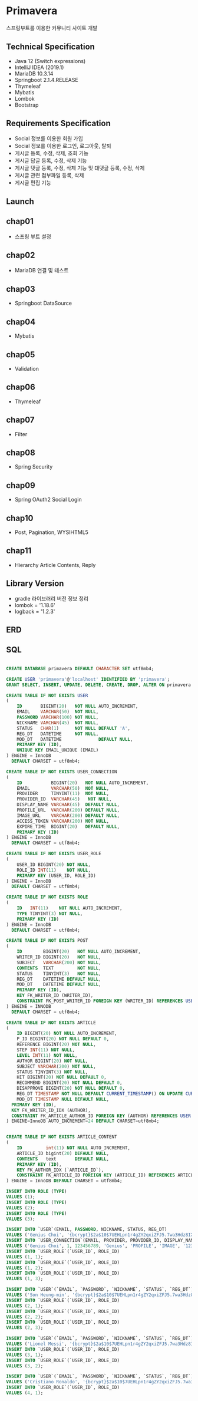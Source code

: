 # Primavera
스프링부트를 이용한 커뮤니티 사이트 개발

## Technical Specification
* Java 12 (Switch expressions)
* IntelliJ IDEA (2019.1)
* MariaDB 10.3.14
* Springboot 2.1.4.RELEASE
* Thymeleaf
* Mybatis
* Lombok
* Bootstrap

## Requirements Specification
* Social 정보를 이용한 회원 가입
* Social 정보를 이용한 로그인, 로그아웃, 탈퇴
* 게시글 등록, 수정, 삭제, 조회 기능
* 게시글 답글 등록, 수정, 삭제 기능
* 게시글 댓글 등록, 수정, 삭제 기능 및 대댓글 등록, 수정, 삭제
* 게시글 관련 첨부파일 등록, 삭제
* 게시글 편집 기능

## Launch

## chap01
* 스프링 부트 설정

## chap02
* MariaDB 연결 및 테스트

## chap03
* Springboot DataSource

## chap04
* Mybatis

## chap05
* Validation

## chap06
* Thymeleaf

## chap07
* Filter

## chap08
* Spring Security

## chap09
* Spring OAuth2 Social Login

## chap10
* Post, Pagination, WYSIHTML5

## chap11
* Hierarchy Article Contents, Reply

## Library Version
* gradle 라이브러리 버전 정보 정리
* lombok = '1.18.6'
* logback = '1.2.3'

## ERD

## SQL

```sql

CREATE DATABASE primavera DEFAULT CHARACTER SET utf8mb4;

CREATE USER 'primavera'@'localhost' IDENTIFIED BY 'primavera';
GRANT SELECT, INSERT, UPDATE, DELETE, CREATE, DROP, ALTER ON primavera.* TO 'primavera'@'localhost';

CREATE TABLE IF NOT EXISTS USER
(
    ID       BIGINT(20)   NOT NULL AUTO_INCREMENT,
    EMAIL    VARCHAR(50)  NOT NULL,
    PASSWORD VARCHAR(100) NOT NULL,
    NICKNAME VARCHAR(45)  NOT NULL,
    STATUS   CHAR(1)      NOT NULL DEFAULT 'A',
    REG_DT   DATETIME     NOT NULL,
    MOD_DT   DATETIME              DEFAULT NULL,
    PRIMARY KEY (ID),
    UNIQUE KEY EMAIL_UNIQUE (EMAIL)
) ENGINE = InnoDB
  DEFAULT CHARSET = utf8mb4;

CREATE TABLE IF NOT EXISTS USER_CONNECTION
(
    ID           BIGINT(20)   NOT NULL AUTO_INCREMENT,
    EMAIL        VARCHAR(50)  NOT NULL,
    PROVIDER     TINYINT(11)  NOT NULL,
    PROVIDER_ID  VARCHAR(45)   NOT NULL,
    DISPLAY_NAME VARCHAR(45)  DEFAULT NULL,
    PROFILE_URL  VARCHAR(200) DEFAULT NULL,
    IMAGE_URL    VARCHAR(200) DEFAULT NULL,
    ACCESS_TOKEN VARCHAR(200) NOT NULL,
    EXPIRE_TIME  BIGINT(20)   DEFAULT NULL,
    PRIMARY KEY (ID)
) ENGINE = InnoDB
  DEFAULT CHARSET = utf8mb4;

CREATE TABLE IF NOT EXISTS USER_ROLE
(
    USER_ID BIGINT(20) NOT NULL,
    ROLE_ID INT(11)    NOT NULL,
    PRIMARY KEY (USER_ID, ROLE_ID)
) ENGINE = InnoDB
  DEFAULT CHARSET = utf8mb4;

CREATE TABLE IF NOT EXISTS ROLE
(
    ID   INT(11)    NOT NULL AUTO_INCREMENT,
    TYPE TINYINT(3) NOT NULL,
    PRIMARY KEY (ID)
) ENGINE = InnoDB
  DEFAULT CHARSET = utf8mb4;

CREATE TABLE IF NOT EXISTS POST
(
    ID        BIGINT(20)   NOT NULL AUTO_INCREMENT,
    WRITER_ID BIGINT(20)   NOT NULL,
    SUBJECT   VARCHAR(200) NOT NULL,
    CONTENTS  TEXT         NOT NULL,
    STATUS    TINYINT(3)   NOT NULL,
    REG_DT    DATETIME DEFAULT NULL,
    MOD_DT    DATETIME DEFAULT NULL,
    PRIMARY KEY (ID),
    KEY FK_WRITER_ID (WRITER_ID),
    CONSTRAINT FK_POST_WRITER_ID FOREIGN KEY (WRITER_ID) REFERENCES USER (ID) ON DELETE NO ACTION ON UPDATE NO ACTION
) ENGINE = INNODB
  DEFAULT CHARSET = utf8mb4;

CREATE TABLE IF NOT EXISTS ARTICLE
(
    ID BIGINT(20) NOT NULL AUTO_INCREMENT,
    P_ID BIGINT(20) NOT NULL DEFAULT 0,
    REFERENCE BIGINT(20) NOT NULL,
    STEP INT(11) NOT NULL,
    LEVEL INT(11) NOT NULL,
    AUTHOR BIGINT(20) NOT NULL,
    SUBJECT VARCHAR(200) NOT NULL,
    STATUS TINYINT(3) NOT NULL,
    HIT BIGINT(20) NOT NULL DEFAULT 0,
    RECOMMEND BIGINT(20) NOT NULL DEFAULT 0,
    DISAPPROVE BIGINT(20) NOT NULL DEFAULT 0,
    REG_DT TIMESTAMP NOT NULL DEFAULT CURRENT_TIMESTAMP() ON UPDATE CURRENT_TIMESTAMP(),
    MOD_DT TIMESTAMP NULL DEFAULT NULL,
  PRIMARY KEY (ID),
  KEY FK_WRITER_ID_IDX (AUTHOR),
  CONSTRAINT FK_ARTICLE_AUTHOR_ID FOREIGN KEY (AUTHOR) REFERENCES USER (ID) ON DELETE NO ACTION ON UPDATE NO ACTION
) ENGINE=InnoDB AUTO_INCREMENT=24 DEFAULT CHARSET=utf8mb4;


CREATE TABLE IF NOT EXISTS ARTICLE_CONTENT
(
    ID         int(11) NOT NULL AUTO_INCREMENT,
    ARTICLE_ID bigint(20) DEFAULT NULL,
    CONTENTS   text       DEFAULT NULL,
    PRIMARY KEY (ID),
    KEY FK_AUTHOR_IDX (`ARTICLE_ID`),
    CONSTRAINT FK_ARTICLE_ID FOREIGN KEY (ARTICLE_ID) REFERENCES ARTICLE (ID) ON DELETE CASCADE ON UPDATE CASCADE
) ENGINE = InnoDB DEFAULT CHARSET = utf8mb4;

INSERT INTO ROLE (TYPE)
VALUES (1);
INSERT INTO ROLE (TYPE)
VALUES (2);
INSERT INTO ROLE (TYPE)
VALUES (3);

INSERT INTO `USER`(EMAIL, PASSWORD, NICKNAME, STATUS, REG_DT)
VALUES ('Genius Choi', '{bcrypt}$2a$10$7UEHLpn1r4gZY2qxiZFJ5.7wa3Hdz8IXgxUtFogy0Ac10fh7TG4V.', 'Genius', 1, NOW());
INSERT INTO `USER_CONNECTION`(EMAIL, PROVIDER, PROVIDER_ID, DISPLAY_NAME, PROFILE_URL, IMAGE_URL, ACCESS_TOKEN, EXPIRE_TIME)
VALUES ('Genius Choi', 1, 123456789, 'Genius', 'PROFILE', 'IMAGE', '1234567890', -1);
INSERT INTO `USER_ROLE`(`USER_ID`, ROLE_ID)
VALUES (1, 1);
INSERT INTO `USER_ROLE`(`USER_ID`, ROLE_ID)
VALUES (1, 2);
INSERT INTO `USER_ROLE`(`USER_ID`, ROLE_ID)
VALUES (1, 3);

INSERT INTO `USER`(`EMAIL`, `PASSWORD`, `NICKNAME`, `STATUS`, `REG_DT`)
VALUES ('Son Heung-min', '{bcrypt}$2a$10$7UEHLpn1r4gZY2qxiZFJ5.7wa3Hdz8IXgxUtFogy0Ac10fh7TG4V.', 'Son', 1, NOW());
INSERT INTO `USER_ROLE`(`USER_ID`, ROLE_ID)
VALUES (2, 1);
INSERT INTO `USER_ROLE`(`USER_ID`, ROLE_ID)
VALUES (2, 2);
INSERT INTO `USER_ROLE`(`USER_ID`, ROLE_ID)
VALUES (2, 3);

INSERT INTO `USER`(`EMAIL`, `PASSWORD`, `NICKNAME`, `STATUS`, `REG_DT`)
VALUES ('Lionel Messi', '{bcrypt}$2a$10$7UEHLpn1r4gZY2qxiZFJ5.7wa3Hdz8IXgxUtFogy0Ac10fh7TG4V.', 'Messi', 1, NOW());
INSERT INTO `USER_ROLE`(`USER_ID`, ROLE_ID)
VALUES (3, 1);
INSERT INTO `USER_ROLE`(`USER_ID`, ROLE_ID)
VALUES (3, 2);

INSERT INTO `USER`(`EMAIL`, `PASSWORD`, `NICKNAME`, `STATUS`, `REG_DT`)
VALUES ('Cristiano Ronaldo', '{bcrypt}$2a$10$7UEHLpn1r4gZY2qxiZFJ5.7wa3Hdz8IXgxUtFogy0Ac10fh7TG4V.', 'Ronaldo', 1,NOW());
INSERT INTO `USER_ROLE`(`USER_ID`, ROLE_ID)
VALUES (4, 1);

```
